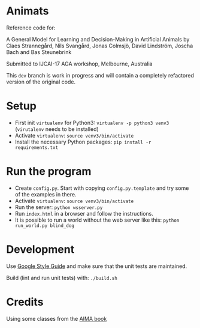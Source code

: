 Animats
=======

Reference code for:

A General Model for Learning and Decision-Making in Artificial Animals by
Claes Strannegård, Nils Svangård, Jonas Colmsjö, David Lindström, Joscha Bach and Bas Steunebrink

Submitted to IJCAI-17 AGA workshop, Melbourne, Australia

This `dev` branch is work in progress and will contain a completely refactored version of the original code. 


Setup
=====

* First init `virtualenv` for Python3: `virtualenv -p python3 venv3` (`virutalenv` needs to be installed)
* Activate `virtualenv`: `source venv3/bin/activate`
* Install the necessary Python packages: `pip install -r requirements.txt`


Run the program
==============

* Create `config.py`. Start with copying `config.py.template` and try some of the examples in there.
* Activate `virtualenv`: `source venv3/bin/activate`
* Run the server: `python wsserver.py`
* Run `index.html` in a browser and follow the instructions.
* It is possible to run a world without the web server like this: `python run_world.py blind_dog`


Development
===========

Use [Google Style Guide](https://google.github.io/styleguide/pyguide.html)
and make sure that the unit tests are maintained.

Build (lint and run unit tests) with: `./build.sh`


Credits
=======

Using some classes from the [AIMA book](https://github.com/aimacode/aima-python)
